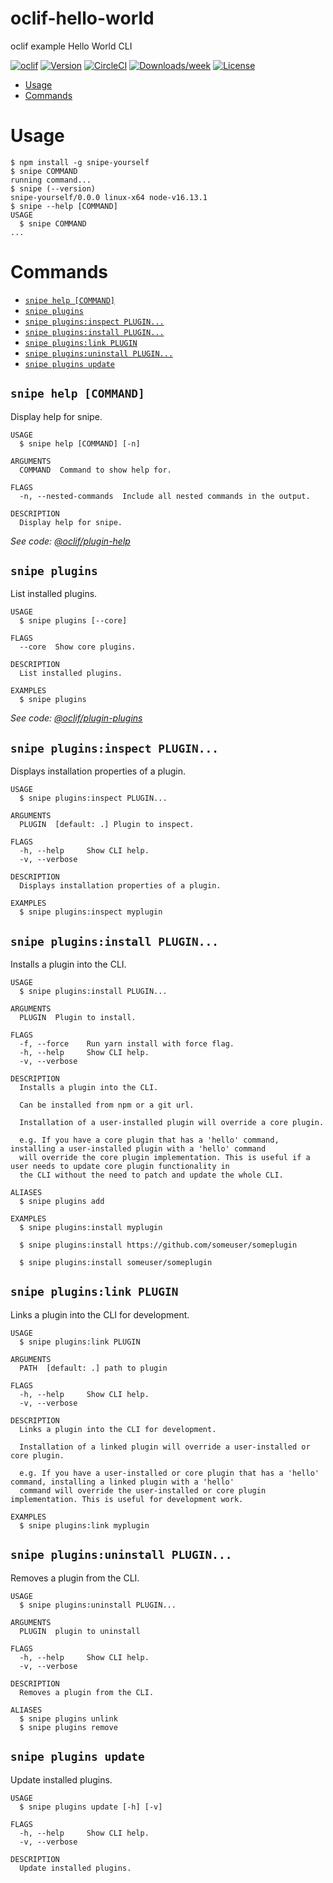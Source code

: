 oclif-hello-world
=================

oclif example Hello World CLI

[![oclif](https://img.shields.io/badge/cli-oclif-brightgreen.svg)](https://oclif.io)
[![Version](https://img.shields.io/npm/v/oclif-hello-world.svg)](https://npmjs.org/package/oclif-hello-world)
[![CircleCI](https://circleci.com/gh/oclif/hello-world/tree/main.svg?style=shield)](https://circleci.com/gh/oclif/hello-world/tree/main)
[![Downloads/week](https://img.shields.io/npm/dw/oclif-hello-world.svg)](https://npmjs.org/package/oclif-hello-world)
[![License](https://img.shields.io/npm/l/oclif-hello-world.svg)](https://github.com/oclif/hello-world/blob/main/package.json)

<!-- toc -->
* [Usage](#usage)
* [Commands](#commands)
<!-- tocstop -->
# Usage
<!-- usage -->
```sh-session
$ npm install -g snipe-yourself
$ snipe COMMAND
running command...
$ snipe (--version)
snipe-yourself/0.0.0 linux-x64 node-v16.13.1
$ snipe --help [COMMAND]
USAGE
  $ snipe COMMAND
...
```
<!-- usagestop -->
# Commands
<!-- commands -->
* [`snipe help [COMMAND]`](#snipe-help-command)
* [`snipe plugins`](#snipe-plugins)
* [`snipe plugins:inspect PLUGIN...`](#snipe-pluginsinspect-plugin)
* [`snipe plugins:install PLUGIN...`](#snipe-pluginsinstall-plugin)
* [`snipe plugins:link PLUGIN`](#snipe-pluginslink-plugin)
* [`snipe plugins:uninstall PLUGIN...`](#snipe-pluginsuninstall-plugin)
* [`snipe plugins update`](#snipe-plugins-update)

## `snipe help [COMMAND]`

Display help for snipe.

```
USAGE
  $ snipe help [COMMAND] [-n]

ARGUMENTS
  COMMAND  Command to show help for.

FLAGS
  -n, --nested-commands  Include all nested commands in the output.

DESCRIPTION
  Display help for snipe.
```

_See code: [@oclif/plugin-help](https://github.com/oclif/plugin-help/blob/v5.1.10/src/commands/help.ts)_

## `snipe plugins`

List installed plugins.

```
USAGE
  $ snipe plugins [--core]

FLAGS
  --core  Show core plugins.

DESCRIPTION
  List installed plugins.

EXAMPLES
  $ snipe plugins
```

_See code: [@oclif/plugin-plugins](https://github.com/oclif/plugin-plugins/blob/v2.0.11/src/commands/plugins/index.ts)_

## `snipe plugins:inspect PLUGIN...`

Displays installation properties of a plugin.

```
USAGE
  $ snipe plugins:inspect PLUGIN...

ARGUMENTS
  PLUGIN  [default: .] Plugin to inspect.

FLAGS
  -h, --help     Show CLI help.
  -v, --verbose

DESCRIPTION
  Displays installation properties of a plugin.

EXAMPLES
  $ snipe plugins:inspect myplugin
```

## `snipe plugins:install PLUGIN...`

Installs a plugin into the CLI.

```
USAGE
  $ snipe plugins:install PLUGIN...

ARGUMENTS
  PLUGIN  Plugin to install.

FLAGS
  -f, --force    Run yarn install with force flag.
  -h, --help     Show CLI help.
  -v, --verbose

DESCRIPTION
  Installs a plugin into the CLI.

  Can be installed from npm or a git url.

  Installation of a user-installed plugin will override a core plugin.

  e.g. If you have a core plugin that has a 'hello' command, installing a user-installed plugin with a 'hello' command
  will override the core plugin implementation. This is useful if a user needs to update core plugin functionality in
  the CLI without the need to patch and update the whole CLI.

ALIASES
  $ snipe plugins add

EXAMPLES
  $ snipe plugins:install myplugin 

  $ snipe plugins:install https://github.com/someuser/someplugin

  $ snipe plugins:install someuser/someplugin
```

## `snipe plugins:link PLUGIN`

Links a plugin into the CLI for development.

```
USAGE
  $ snipe plugins:link PLUGIN

ARGUMENTS
  PATH  [default: .] path to plugin

FLAGS
  -h, --help     Show CLI help.
  -v, --verbose

DESCRIPTION
  Links a plugin into the CLI for development.

  Installation of a linked plugin will override a user-installed or core plugin.

  e.g. If you have a user-installed or core plugin that has a 'hello' command, installing a linked plugin with a 'hello'
  command will override the user-installed or core plugin implementation. This is useful for development work.

EXAMPLES
  $ snipe plugins:link myplugin
```

## `snipe plugins:uninstall PLUGIN...`

Removes a plugin from the CLI.

```
USAGE
  $ snipe plugins:uninstall PLUGIN...

ARGUMENTS
  PLUGIN  plugin to uninstall

FLAGS
  -h, --help     Show CLI help.
  -v, --verbose

DESCRIPTION
  Removes a plugin from the CLI.

ALIASES
  $ snipe plugins unlink
  $ snipe plugins remove
```

## `snipe plugins update`

Update installed plugins.

```
USAGE
  $ snipe plugins update [-h] [-v]

FLAGS
  -h, --help     Show CLI help.
  -v, --verbose

DESCRIPTION
  Update installed plugins.
```
<!-- commandsstop -->
